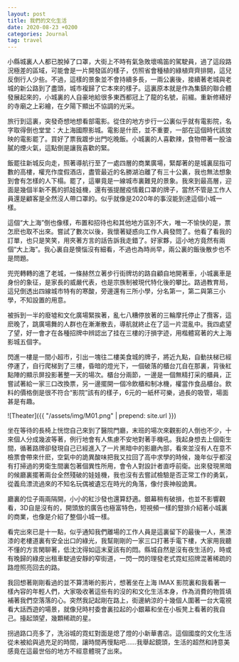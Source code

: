 ```yaml
---
layout: post
title: 我們的文化生活
date: 2020-08-23 +0200
categories: Journal
tag: travel
---
```


小縣城裏人人都已脫掉了口罩，大街上不時有氣急敗壞鳴笛的駕駛員，過了這段路況極差的區域，可能會是一片開發區的樣子，仿照省會種植的綠植齊齊排開，這兒反倒行人少些。不過，這樣的景象並不會持續多長，一兩公裏後，接續著老城與老城的新公路到了盡頭，城市複歸了它本來的樣子。這裏原本就是作為集鎮的聯合體發展起來的，小城裏的人自豪地給很多東西都冠上了龍的名號，前綴。重新修繕好的寺廟之上彩繪，在夕陽下顯出不協調的光采。

旅行到這裏，突發奇想地想看部電影。從住的地方步行一公裏似乎就有電影院，名字取得倒也堂堂：大上海國際影城。電影是什麽，並不重要，一部在這個時代該放映的電影罷了。買好了票我踱步出門吃晚飯。小城裏的人喜歡辣，食物帶著一股油膩的煙火氣，這點倒是讓我喜歡的緊。

飯罷往新城反向走，照著導航行至了一處四層的商業廣場，緊鄰著的是城裏屈指可數的高樓，權充作度假酒店，盡管最近的名勝湖泊離了有三十公裏，我也無法想象到會有怎樣的人下榻。罷了，這畢竟是一線城市裏難見的景象。我來到最高層，迎面是幾個半新不舊的抓娃娃機，還有張提醒疫情戴口罩的牌子，當然不管是工作人員還是顧客是全然沒人帶口罩的。似乎就像是2020年的事沒能到達這個小城一樣。

這個“大上海”倒也像樣，布置和招待也和其他地方區別不大，唯一不愉快的是，票怎麽也取不出來。嘗試了數次以後，我懷著疑惑向工作人員發問了。他看了看我的訂單，也只是笑笑，用夾著方言的話告訴我走錯了。好家夥，這小地方竟然有兩個“大上海”。我心裏自是懊惱沒有細看，不過也為時尚早，兩公裏的飯後散步也不是問題。

兜兜轉轉的進了老城，一條赫然立著步行街牌坊的路自顧自地開著車，小城裏車是身份的象征，是家長的威嚴代表，也是宗族制被現代特化後的攀比。路過教育局，這兒倒透出四線城市特有的寒酸，旁邊還有三所小學，分名第一，第二與第三小學，不知設置的用意。

被拆到一半的廢墟和文化廣場緊挨著，亂七八糟停放著的三輪摩托停止了攬客，這麽晚了，跳廣場舞的人群也在漸漸散去，導航就終止在了這一片混亂中。我四處望了望，好一會才在各種招牌中辨認出了挂在三樓的汙損字迹，用楷體寫著的大上海影城五個字。

閃進一樓是一間小超市，引出一塊往二樓美食城的牌子，將近九點，自動扶梯已經停運了，自行爬梯到了三樓，昏暗的燈光下，一個破落的櫃台兀自在那裏，背後紅點陣的顯示屏投影著整一天的場次。櫃台分兩節，一邊是一個無精打采的櫃員，正嘗試著給一家三口改換票，另一邊擺開一個冷飲櫃和制冰機，權當作食品櫃台。飲料的價格倒是很不符合“影院”該有的樣子，6元的一紙杯可樂，過長的吸管，場面甚是有趣。

![Theater]({{ "/assets/img/M01.png" | prepend: site.url }})

坐在等待的長椅上恍惚自己來到了醫院門廳，末班的場次來觀影的人倒也不少，十來個人分成幾波等著，例行地會有人焦慮不安地對著手機吼。我起身想去上個衛生間，循著路牌卻發現自己已經進入了一片黑暗中的影廳內部，看來並沒有人在意不檢票會帶來什麽，空氣中的詭異酸味把我又拉回了高中求學的時候，幾年似乎都沒有打掃過的男衛生間裏包著個異性所用，會令人對設計者直呼前衛。出來發現黑暗的候廳裏擺著兩台全然殘破的娃娃機，我也沒有去嘗試檢驗是否正常工作的勇氣，從義烏漂流過來的不知名玩偶被遺忘在時光的角落，像付喪神般詭異。

廳裏的位子兩兩隔開，小小的紅沙發也還算舒適。銀幕稍有破損，也並不影響觀看，3D自是沒有的，開頭放的廣告也極富特色，短視頻一樣的豎排介紹著小城裏的商業，也像是介紹了整個小城一樣。

看完出來已是十一點，似乎通知我們離場的工作人員是這裏留下的最後一人，黑漆漆的老樓道裏有安全出口的綠光，我幫剛剛的一家三口打著手電下樓，大家用我聽不懂的方言閑聊著，低沈沈得如這末夏該有的悶。縣城自然是沒有夜生活的，時或有晚歸的綠皮出租車駛過安靜的窄街道，一閃一閃的理發老式霓虹招牌混著稀疏的路燈照亮回去的路。

我回想著剛剛看過的並不算清晰的影片，想著坐在上海 IMAX 影院裏和我看著一樣內容的年輕人們，大家吸收著這些有的沒的和文化生活本身，作為消費的物質填補著我們空落落的心。突然我記起剛在路上，街邊納涼的十幾個人圍著一台大電視看大話西遊的場景，就像兒時村委會裏拉起的小銀幕和坐在小板凳上看著的我自己。擡起頭望，幾顆稀疏的星。

拐過路口亮多了，洗浴城的霓虹對面是熄了燈的小新華書店。這個國度的文化生活從未被給與過充足的時間，讓時間再慢點吧……我舉起鏡頭，生活的超然和詩意美感竟在這最世俗的地方不經意體現了出來。